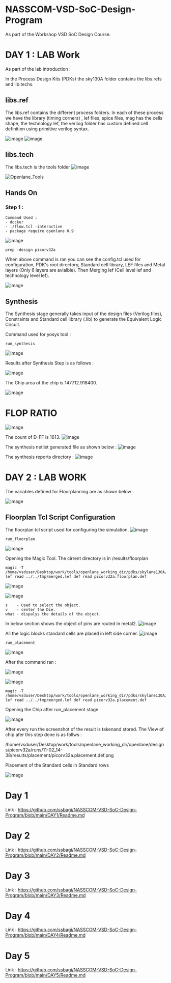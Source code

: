 # NASSCOM-VSD-SoC-Design-Program
As part of the Workshop VSD SoC Design Course. 

# DAY 1 : LAB Work
As part of the lab introduction : 

In the Process Design Kits (PDKs) the sky130A folder contains the libs.refs and lib.techs.

## libs.ref
The libs.ref contains the different process folders. In each of these process we have the library (timing corners) , lef files, spice files, mag has the cells shape, the technology lef, the verilog folder has custom defined cell definition using primitive verilog syntax. 

![image](https://github.com/user-attachments/assets/b5198ae1-22b7-4485-b9fd-968a70851651)
![image](https://github.com/user-attachments/assets/2746b90e-6843-44f7-be7b-fc1b2b71f547)

## libs.tech

The libs.tech is the tools folder
![image](https://github.com/user-attachments/assets/c8924444-b4a1-42e7-9404-9af0d81858d2)

![Openlane_Tools](https://github.com/user-attachments/assets/31e8e2a7-e907-452f-969c-e37a21a54ed7)

## Hands On

### Step 1 : 

```
Command Used :
- docker
- ./flow.tcl -interactive
- package require openlane 0.9
```

![image](https://github.com/user-attachments/assets/455f068b-f0eb-4c30-9bcd-0acd290d60c5)

```
prep -design picorv32a
```
When above command is ran you can see the config.tcl used for configuration, PDK's root directory, Standard cell library, LEF files and Metal layers (Only 6 layers are avialble). Then Merging lef (Cell level lef and technology level lef). 

![image](https://github.com/user-attachments/assets/48f57d8a-92d7-47a5-a5d2-8e0b4b59579b)

## Synthesis 

The Synthesis stage generally takes input of the design files (Verilog files), Constraints and Standard cell library (.lib) to generate the Equivalent Logic Circuit. 

Command used for yosys tool : 
```
run_synthesis
```

![image](https://github.com/user-attachments/assets/4ac7a7c9-adfe-4a32-86d8-2ac2942f3d3d)

Results after Synthesis Step is as follows : 

![image](https://github.com/user-attachments/assets/a20b93e3-89b5-46ef-9dda-94c028d4904e)

The Chip area of the chip is 147712.918400.

![image](https://github.com/user-attachments/assets/303b1512-21c4-43f4-a2e5-2d638bd0171a)

# FLOP RATIO

![image](https://github.com/user-attachments/assets/d3a9dff9-4733-4f4d-8ec3-e523f1aa8af9)

The count of D-FF is 1613. 
![image](https://github.com/user-attachments/assets/f7436662-5992-4a4b-88c4-1182a6e88827)

The synthesis netlist generated file as shown below : 
![image](https://github.com/user-attachments/assets/f703d861-0859-4e9d-a6e3-f70464be50d7)

The synthesis reports directory : 
![image](https://github.com/user-attachments/assets/eec868f0-a68a-4a4b-bbbf-8586c8b27599)


# DAY 2 : LAB WORK
The variables defined for Floorplanning are as shown below : 

![image](https://github.com/user-attachments/assets/6bfc66d3-8ca5-4a43-800b-af128258fee0)

## Floorplan Tcl Script Configuration
The floorplan tcl script used for configuring the simulation. 
![image](https://github.com/user-attachments/assets/d1f55857-dbf4-4d3d-b843-fc4357228485)

```
run_floorplan
```

![image](https://github.com/user-attachments/assets/ffa17e98-b11c-496f-ab06-cefd0ebf979b)

Opening the Magic Tool. The cirrent directory is in <TIMESTAMP>/results/floorplan
```
magic -T /home/vsduser/Desktop/work/tools/openlane_working_dir/pdks/skylane130A/libs.tech/magic/sky130A.tech lef read ../../tmp/merged.lef def read picorv32a.floorplan.def
```

![image](https://github.com/user-attachments/assets/4cc7ae3c-7bf3-4355-8891-88df5caecc2e)

![image](https://github.com/user-attachments/assets/3c1a6a6e-7079-4277-a866-04bd582b4dda)


```
s    - Used to select the object.
v    - center the Die.
what - dispalys the details of the object.
```

In below section shows the object of pins are routed in metal2.
![image](https://github.com/user-attachments/assets/c4f2e828-bc39-4f8d-9295-d60f50eb0b38)

All the logic blocks standard cells are placed in left side corner.
![image](https://github.com/user-attachments/assets/04abd242-3c33-4ebe-aa76-e6cf9dd0f827)

```
run_placement
```

![image](https://github.com/user-attachments/assets/643f2e98-d358-4551-9752-3f5f7b6c5705)

After the command ran : 

![image](https://github.com/user-attachments/assets/cc1e3e66-34d0-4a41-8769-f0776d55e93e)

![image](https://github.com/user-attachments/assets/67ec6809-6107-4a9b-9474-2299e70c2327)

```
magic -T /home/vsduser/Desktop/work/tools/openlane_working_dir/pdks/skylane130A/libs.tech/magic/sky130A.tech lef read ../../tmp/merged.lef def read picorv32a.placement.def
```

Opening the Chip after run_placement stage

![image](https://github.com/user-attachments/assets/7b08b12b-c925-4c16-9d3a-0c1e3b3b0cd8)

After every run the screenshot of the result is takenand stored. The View of chip afer this step done is as follws : 

/home/vsduser/Desktop/work/tools/openlane_working_dir/openlane/designs/picorv32a/runs/11-02_14-38/results/placement/picorv32a.placement.def.png


Placement of the Standard cells in Standard rows

![image](https://github.com/user-attachments/assets/899f8bce-75cd-4a48-879b-68402bfbf91b)





# Day 1
Link : https://github.com/ssbagi/NASSCOM-VSD-SoC-Design-Program/blob/main/DAY1/Readme.md

# Day 2
Link : https://github.com/ssbagi/NASSCOM-VSD-SoC-Design-Program/blob/main/DAY2/Readme.md

# Day 3
Link : https://github.com/ssbagi/NASSCOM-VSD-SoC-Design-Program/blob/main/DAY3/Readme.md

# Day 4
Link : https://github.com/ssbagi/NASSCOM-VSD-SoC-Design-Program/blob/main/DAY4/Readme.md

# Day 5
Link : https://github.com/ssbagi/NASSCOM-VSD-SoC-Design-Program/blob/main/DAY5/Readme.md


